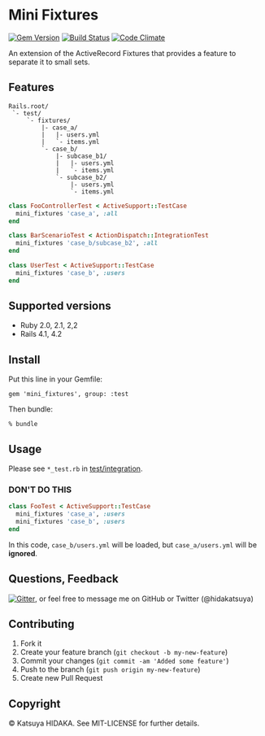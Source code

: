 # Mini Fixtures

[![Gem Version](https://badge.fury.io/rb/mini_fixtures.svg)](http://badge.fury.io/rb/mini_fixtures)
[![Build Status](https://travis-ci.org/hidakatsuya/mini_fixtures.svg?branch=master)](https://travis-ci.org/hidakatsuya/mini_fixtures)
[![Code Climate](https://codeclimate.com/github/hidakatsuya/mini_fixtures/badges/gpa.svg)](https://codeclimate.com/github/hidakatsuya/mini_fixtures)

An extension of the ActiveRecord Fixtures that provides a feature to separate it to small sets.

## Features

```
Rails.root/
 `- test/
     `- fixtures/
         |- case_a/
         |   |- users.yml
         |   `- items.yml
         `- case_b/
             |- subcase_b1/
             |   |- users.yml
             |   `- items.yml
             `- subcase_b2/
                 |- users.yml
                 `- items.yml
```

```ruby
class FooControllerTest < ActiveSupport::TestCase
  mini_fixtures 'case_a', :all
end

class BarScenarioTest < ActionDispatch::IntegrationTest
  mini_fixtures 'case_b/subcase_b2', :all
end

class UserTest < ActiveSupport::TestCase
  mini_fixtures 'case_b', :users
end
```

## Supported versions

  * Ruby 2.0, 2.1, 2,2
  * Rails 4.1, 4.2

## Install

Put this line in your Gemfile:

    gem 'mini_fixtures', group: :test

Then bundle:

    % bundle

## Usage

Please see `*_test.rb` in  [test/integration](https://github.com/hidakatsuya/mini_fixtures/tree/master/test/integration).

### DON'T DO THIS

```ruby
class FooTest < ActiveSupport::TestCase
  mini_fixtures 'case_a', :users
  mini_fixtures 'case_b', :users
end
```

In this code, `case_b/users.yml` will be loaded, but `case_a/users.yml` will be **ignored**.

## Questions, Feedback

[![Gitter](https://badges.gitter.im/Join%20Chat.svg)](https://gitter.im/hidakatsuya/mini_fixtures?utm_source=badge&utm_medium=badge&utm_campaign=pr-badge), or feel free to message me on GitHub or Twitter (@hidakatsuya)

## Contributing

  1. Fork it
  2. Create your feature branch (`git checkout -b my-new-feature`)
  3. Commit your changes (`git commit -am 'Added some feature'`)
  4. Push to the branch (`git push origin my-new-feature`)
  5. Create new Pull Request

## Copyright

&copy; Katsuya HIDAKA. See MIT-LICENSE for further details.
